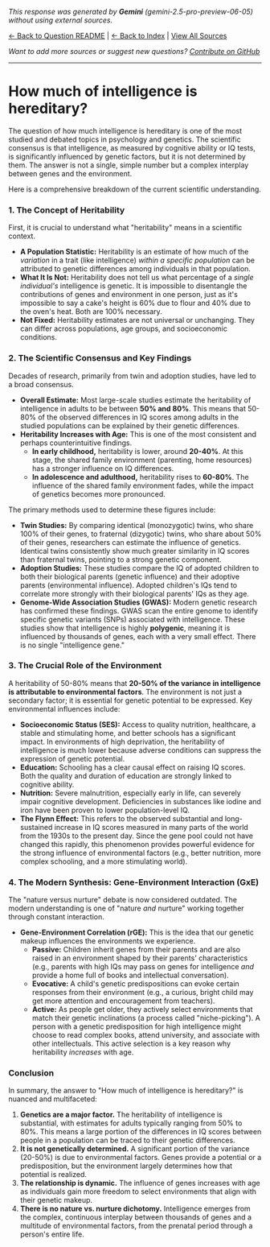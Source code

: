 <!-- 
Generated by: gemini
Model: gemini-2.5-pro-preview-06-05
Prompt type: default
Tools enabled: False
Generated at: 2025-06-28T19:59:24.252663
-->

*This response was generated by **Gemini** (gemini-2.5-pro-preview-06-05) without using external sources.*

[← Back to Question README](README.md) | [← Back to Index](../README.md) | [View All Sources](../allsources.md)

*Want to add more sources or suggest new questions? [Contribute on GitHub](https://github.com/justinwest/SuggestedSources)*

---

# How much of intelligence is hereditary?

The question of how much intelligence is hereditary is one of the most studied and debated topics in psychology and genetics. The scientific consensus is that intelligence, as measured by cognitive ability or IQ tests, is significantly influenced by genetic factors, but it is not determined by them. The answer is not a single, simple number but a complex interplay between genes and the environment.

Here is a comprehensive breakdown of the current scientific understanding.

### 1. The Concept of Heritability

First, it is crucial to understand what "heritability" means in a scientific context.

*   **A Population Statistic:** Heritability is an estimate of how much of the *variation* in a trait (like intelligence) *within a specific population* can be attributed to genetic differences among individuals in that population.
*   **What It Is Not:** Heritability does not tell us what percentage of a *single individual's* intelligence is genetic. It is impossible to disentangle the contributions of genes and environment in one person, just as it's impossible to say a cake's height is 60% due to flour and 40% due to the oven's heat. Both are 100% necessary.
*   **Not Fixed:** Heritability estimates are not universal or unchanging. They can differ across populations, age groups, and socioeconomic conditions.

### 2. The Scientific Consensus and Key Findings

Decades of research, primarily from twin and adoption studies, have led to a broad consensus.

*   **Overall Estimate:** Most large-scale studies estimate the heritability of intelligence in adults to be between **50% and 80%**. This means that 50-80% of the observed differences in IQ scores among adults in the studied populations can be explained by their genetic differences.
*   **Heritability Increases with Age:** This is one of the most consistent and perhaps counterintuitive findings.
    *   **In early childhood,** heritability is lower, around **20-40%**. At this stage, the shared family environment (parenting, home resources) has a stronger influence on IQ differences.
    *   **In adolescence and adulthood,** heritability rises to **60-80%**. The influence of the shared family environment fades, while the impact of genetics becomes more pronounced.

The primary methods used to determine these figures include:

*   **Twin Studies:** By comparing identical (monozygotic) twins, who share 100% of their genes, to fraternal (dizygotic) twins, who share about 50% of their genes, researchers can estimate the influence of genetics. Identical twins consistently show much greater similarity in IQ scores than fraternal twins, pointing to a strong genetic component.
*   **Adoption Studies:** These studies compare the IQ of adopted children to both their biological parents (genetic influence) and their adoptive parents (environmental influence). Adopted children's IQs tend to correlate more strongly with their biological parents' IQs as they age.
*   **Genome-Wide Association Studies (GWAS):** Modern genetic research has confirmed these findings. GWAS scan the entire genome to identify specific genetic variants (SNPs) associated with intelligence. These studies show that intelligence is highly **polygenic**, meaning it is influenced by thousands of genes, each with a very small effect. There is no single "intelligence gene."

### 3. The Crucial Role of the Environment

A heritability of 50-80% means that **20-50% of the variance in intelligence is attributable to environmental factors**. The environment is not just a secondary factor; it is essential for genetic potential to be expressed. Key environmental influences include:

*   **Socioeconomic Status (SES):** Access to quality nutrition, healthcare, a stable and stimulating home, and better schools has a significant impact. In environments of high deprivation, the heritability of intelligence is much lower because adverse conditions can suppress the expression of genetic potential.
*   **Education:** Schooling has a clear causal effect on raising IQ scores. Both the quality and duration of education are strongly linked to cognitive ability.
*   **Nutrition:** Severe malnutrition, especially early in life, can severely impair cognitive development. Deficiencies in substances like iodine and iron have been proven to lower population-level IQ.
*   **The Flynn Effect:** This refers to the observed substantial and long-sustained increase in IQ scores measured in many parts of the world from the 1930s to the present day. Since the gene pool could not have changed this rapidly, this phenomenon provides powerful evidence for the strong influence of environmental factors (e.g., better nutrition, more complex schooling, and a more stimulating world).

### 4. The Modern Synthesis: Gene-Environment Interaction (GxE)

The "nature versus nurture" debate is now considered outdated. The modern understanding is one of "nature *and* nurture" working together through constant interaction.

*   **Gene-Environment Correlation (rGE):** This is the idea that our genetic makeup influences the environments we experience.
    *   **Passive:** Children inherit genes from their parents and are also raised in an environment shaped by their parents' characteristics (e.g., parents with high IQs may pass on genes for intelligence *and* provide a home full of books and intellectual conversation).
    *   **Evocative:** A child's genetic predispositions can evoke certain responses from their environment (e.g., a curious, bright child may get more attention and encouragement from teachers).
    *   **Active:** As people get older, they actively select environments that match their genetic inclinations (a process called "niche-picking"). A person with a genetic predisposition for high intelligence might choose to read complex books, attend university, and associate with other intellectuals. This active selection is a key reason why heritability *increases* with age.

### Conclusion

In summary, the answer to "How much of intelligence is hereditary?" is nuanced and multifaceted:

1.  **Genetics are a major factor.** The heritability of intelligence is substantial, with estimates for adults typically ranging from 50% to 80%. This means a large portion of the differences in IQ scores between people in a population can be traced to their genetic differences.
2.  **It is not genetically determined.** A significant portion of the variance (20-50%) is due to environmental factors. Genes provide a potential or a predisposition, but the environment largely determines how that potential is realized.
3.  **The relationship is dynamic.** The influence of genes increases with age as individuals gain more freedom to select environments that align with their genetic makeup.
4.  **There is no nature vs. nurture dichotomy.** Intelligence emerges from the complex, continuous interplay between thousands of genes and a multitude of environmental factors, from the prenatal period through a person's entire life.